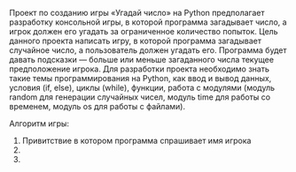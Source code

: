 Проект по созданию игры «Угадай число» на Python предполагает разработку консольной игры, в которой программа загадывает число, а игрок должен его угадать за ограниченное количество попыток.
Цель данного проекта  написать игру, в которой программа загадывает случайное число, а пользователь должен угадать его. Программа будет давать подсказки — больше или меньше загаданного числа текущее предположение игрока.
Для разработки проекта необходимо знать такие темы программирования на Python, как ввод и вывод данных, условия (if, else), циклы (while), функции, работа с модулями (модуль random для генерации случайных чисел, модуль time для работы со временем, модуль os для работы с файлами).

Алгоритм  игры:   
1) Привитствие в котором программа спрашивает имя игрока
2)
3)
